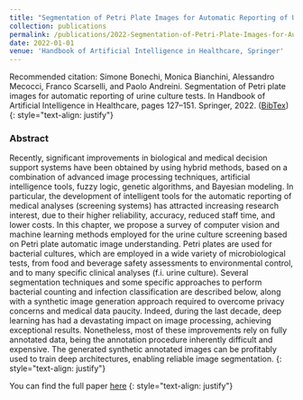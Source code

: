 ```yaml
---
title: "Segmentation of Petri Plate Images for Automatic Reporting of Urine Culture Tests"
collection: publications
permalink: /publications/2022-Segmentation-of-Petri-Plate-Images-for-Automatic-Reporting-of-Urine-Culture-Tests
date: 2022-01-01
venue: 'Handbook of Artificial Intelligence in Healthcare, Springer'
---
```


Recommended citation: Simone Bonechi, Monica Bianchini, Alessandro Mecocci, Franco Scarselli, and Paolo Andreini. Segmentation of Petri plate images for automatic reporting of urine culture tests. In Handbook of Artificial Intelligence in Healthcare, pages 127–151. Springer, 2022. ([BibTex](https://citation-needed.springer.com/v2/references/10.1007/978-3-030-79161-2_5?format=bibtex&flavour=citation))
{: style="text-align: justify"}

### Abstract
Recently, significant improvements in biological and medical decision support systems have been obtained by using hybrid methods, based on a combination of advanced image processing techniques, artificial intelligence tools, fuzzy logic, genetic algorithms, and Bayesian modeling. In particular, the development of intelligent tools for the automatic reporting of medical analyses (screening systems) has attracted increasing research interest, due to their higher reliability, accuracy, reduced staff time, and lower costs. In this chapter, we propose a survey of computer vision and machine learning methods employed for the urine culture screening based on Petri plate automatic image understanding. Petri plates are used for bacterial cultures, which are employed in a wide variety of microbiological tests, from food and beverage safety assessments to environmental control, and to many specific clinical analyses (f.i. urine culture). Several segmentation techniques and some specific approaches to perform bacterial counting and infection classification are described below, along with a synthetic image generation approach required to overcome privacy concerns and medical data paucity. Indeed, during the last decade, deep learning has had a devastating impact on image processing, achieving exceptional results. Nonetheless, most of these improvements rely on fully annotated data, being the annotation procedure inherently difficult and expensive. The generated synthetic annotated images can be profitably used to train deep architectures, enabling reliable image segmentation.
{: style="text-align: justify"}

You can find the full paper [here](https://link.springer.com/chapter/10.1007/978-3-030-79161-2_5)
{: style="text-align: justify"}
